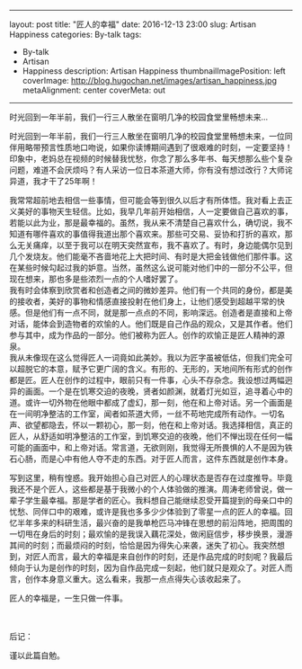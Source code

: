 
---
layout: post
title: "匠人的幸福"
date: 2016-12-13 23:00
slug: Artisan Happiness
categories: By-talk
tags:
- By-talk
- Artisan
- Happiness
description: Artisan Happiness
thumbnailImagePosition: left
coverImage: http://blog.hugochan.net/images/artisan_happiness.jpg
metaAlignment: center
coverMeta: out
---

时光回到一年半前，我们一行三人散坐在窗明几净的校园食堂里畅想未来...
<!-- excerpt -->

时光回到一年半前，我们一行三人散坐在窗明几净的校园食堂里畅想未来，一位同伴用略带预言性质地口吻说，如果你读博期间遇到了很艰难的时刻，一定要坚持！印象中，老妈总在视频的时候替我忧愁，你念了那么多年书、每天想那么些个复杂问题，难道不会厌烦吗？有人采访一位日本茶道大师，你有没有想过改行？大师诧异道，我才干了25年啊！<br>

我常常超前地去相信一些事情，但可能会等到很久以后才有所体悟。我对看上去正义美好的事物天生轻信。比如，我早几年前开始相信，人一定要做自己喜欢的事，若能以此为业，那是最幸福的。虽然，我从来不清楚自己喜欢什么，确切说，我不知道有哪件喜欢的事值得我道出那个喜欢来。那些可交易、妥协和打折的喜欢，那么无关痛痒，以至于我可以在明天突然宣布，我不喜欢了。有时，身边能偶尔见到几个发烧友。他们能毫不吝啬地花上大把时间、有时是大把金钱做他们那件事。这在某些时候勾起过我的妒意。当然，虽然这么说可能对他们中的一部分不公平，但现在想来，那也多是些浓烈一点的个人嗜好罢了。<br>
我有时会体察到欣赏者和创造者之间的微妙差异。他们有一个共同的身份，都是美的接收者，美好的事物和情感直接投射在他们身上，让他们感受到超越平常的快感。但是他们有一点不同，就是那一点点的不同，影响深远。创造者是直接和上帝对话，能体会到造物者的欢愉的人。他们既是自己作品的观众，又是其作者。他们参与其中，成为作品的一部分。他们被称为匠人。创作的欢愉正是匠人精神的源泉。<br>
我从未像现在这么觉得匠人一词竟如此美妙。我以为匠字虽被低估，但我们完全可以超脱它的本意，赋予它更广阔的含义。有形的、无形的，天地间所有形式的创作都是匠。匠人在创作的过程中，眼前只有一件事，心头不存杂念。我设想过两幅迥异的画面。一个是在饥寒交迫的夜晚，贤者如颜渊，就着灯光如豆，追寻着心中的道。或许一切外物在他眼中都成了虚幻，那一刻，他在和上帝对话。另一个画面是在一间明净整洁的工作室，闻者如茶道大师，一丝不苟地完成所有动作。一切名声、欲望都隐去，怀以一颗初心，那一刻，他在和上帝对话。我选择相信，真正的匠人，从舒适如明净整洁的工作室，到饥寒交迫的夜晚，他们不惮出现在任何一幅可能的画面中，和上帝对话。常言道，无欲则刚，我觉得无所畏惧的人不是因为铁石心肠，而是心中有他人夺不走的东西。对于匠人而言，这件东西就是创作本身。<br>

写到这里，稍有惶惑。我开始担心自己对匠人的心理状态是否存在过度推导。毕竟我还不是个匠人，这些都是基于我微小的个人体验做的推演。周涛老师曾说，做一辈子学生最幸福。那是学者的匠心。我料想自己能继续忍受开篇提到的母亲口中的忧愁、同伴口中的艰难，或许是我也多多少少体验到了零星一点的匠人的幸福。回忆半年多来的科研生活，最兴奋的是我单枪匹马冲锋在思想的前沿阵地，把周围的一切甩在身后的时刻；最欢愉的是我误入藕花深处，做闲庭信步，移步换景，漫游其间的时刻；而最烦闷的时刻，恰恰是因为得失心来袭，迷失了初心。我突然想到，对匠人而言，最大的幸福是来自创作的时刻，还是作品完成的时刻呢？我最后倾向于认为是创作的时刻，因为自作品完成一刻起，他们就只是观众了。对匠人而言，创作本身意义重大。这么看来，我那一点点得失心该收起来了。<br>

匠人的幸福是，一生只做一件事。

<br><br>
后记：

谨以此篇自勉。


